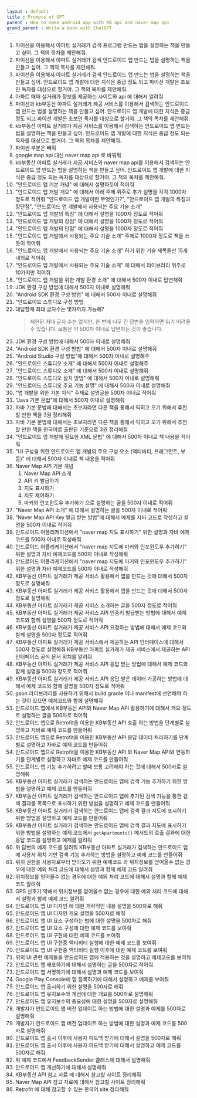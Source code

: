 ```yaml
---
layout : default
title : Prompts of GPT
parent : How to make android app with KB api and naver map api
grand_parent : Write a book with ChatGPT 
---
```


1. 파이선을 이용해서 아파트 실거래가 검색 프로그램 만드는 법을 설명하는 책을 만들고 싶어. 그 책의 목차를 제안해줘.
1. 파이선을 이용해서 아파트 실거래가 검색 안드로이드 앱 만드는 법을 설명하는 책을 만들고 싶어. 그 책의 목차를 제안해줘.
1. 파이선을 이용해서 아파트 실거래가 검색 안드로이드 앱 만드는 법을 설명하는 책을 만들고 싶어. 안드로이드 앱 개발에 대한 지식은 중급 정도 되고 파이선 개발은 초보인 독자를 대상으로 할거야. 그 책의 목차를 제안해줘.
1. 아파트 매매 실거래가 정보를 제공하는 사이트와 api 에 대해서 알려줘
1. 파이선과 kb부동산 아파트 실거래가 제공 서비스를 이용해서 검색하는 안드로이드 앱 만드는 법을 설명하는 책을 만들고 싶어. 안드로이드 앱 개발에 대한 지식은 중급 정도 되고 파이선 개발은 초보인 독자를 대상으로 할거야. 그 책의 목차를 제안해줘.
1. kb부동산 아파트 실거래가 제공 서비스를 이용해서 검색하는 안드로이드 앱 만드는 법을 설명하는 책을 만들고 싶어. 안드로이드 앱 개발에 대한 지식은 중급 정도 되는 독자를 대상으로 할거야. 그 책의 목차를 제안해줘.
1. 파이썬 부분은 빼줘
1. google map api 대신 naver map api 로 바꿔줘
1. kb부동산 아파트 실거래가 제공 서비스와 naver map api를 이용해서 검색하는 안드로이드 앱 만드는 법을 설명하는 책을 만들고 싶어. 안드로이드 앱 개발에 대한 지식은 중급 정도 되는 독자를 대상으로 할거야. 그 책의 목차를 제안해줘.
1. "안드로이드 앱 기본 개념" 에 대해서 설명하듯이 적어줘
1. "안드로이드 앱 개발 개요" 에 대해서 아래 주제 위주로 추가 설명을 각각 1000자 정도로 적어줘 "안드로이드 앱 개발이란 무엇인가?", "안드로이드 앱 개발의 특징과 장단점", "안드로이드 앱 개발에서 사용되는 주요 기술 소개"
1. "안드로이드 앱 개발의 특징" 에 대해서 설명을 1000자 정도로 적어줘
1. "안드로이드 앱 개발의 장점" 에 대해서 설명을 1000자 정도로 적어줘
1. "안드로이드 앱 개발의 단점" 에 대해서 설명을 1000자 정도로 적어줘
1. "안드로이드 앱 개발에서 사용되는 주요 기술 소개" 주제로 1000자 정도로 책을 쓰듯이 적어줘
1. "안드로이드 앱 개발에서 사용되는 주요 기술 소개" 하기 위한 기술 제목들만 15개 내외로 적어줘
1. "안드로이드 앱 개발에서 사용되는 주요 기술 소개" 에 대해서 라이브러리 위주로 10가지만 적어줘
1. "안드로이드 앱 개발을 위한 개발 환경 소개" 에 대해서 500자 이내로 답변해줘
1. JDK 환경 구성 방법에 대해서 500자 이내로 설명해줘
1. "Android SDK 환경 구성 방법" 에 대해서 500자 이내로 설명해줘
1. "안드로이드 스튜디오 구성 방법
1. 대답할때 최대 글자수는 몇자까지 가능해?
    > 제한된 최대 글자 수는 없지만, 한 번에 너무 긴 답변을 입력하면 읽기 어려울 수 있습니다. 보통은 약 500자 이내로 답변하는 것이 좋습니다.
1. JDK 환경 구성 방법에 대해서 500자 이내로 설명해줘
1. "Android SDK 환경 구성 방법" 에 대해서 500자 이내로 설명해줘
1. "Android Studio 구성 방법"에 대해서 500자 이내로 설명해주
1. "안드로이드 스튜디오 소개" 에 대해서 500자 이내로 설명해주
1. "안드로이드 스튜디오 소개" 에 대해서 500자 이내로 설명해줘
1. "안드로이드 스튜디오 설치 방법" 에 대해서 500자 이내로 설명해줘
1. "안드로이드 스튜디오 주요 기능 설명" 에 대해서 500자 이내로 설명해줘
1. "앱 개발을 위한 기본 지식" 주제로 설명글을 500자 이내로 적어줘
1. "Java 기본 문법"에 대해서 500자 이내로 설명해줘
1. 자바 기본 문법에 대해서는 초보자라면 다른 책을 통해서 익히고 오기 위해서 추천할 만한 책을 3권 정리해줘
1. 자바 기본 문법에 대해서는 초보자라면 다른 책을 통해서 익히고 오기 위해서 추천할 만한 책을 한국어로 출판된 기준으로 3권 정리해줘
1. "안드로이드 앱 개발에 필요한 XML 문법" 에 대해서 500자 이내로 책 내용을 적어줘
1. "UI 구성을 위한 안드로이드 앱 개발의 주요 구성 요소 (액티비티, 프래그먼트, 뷰 등)" 에 대해서 500자 이내로 책 내용을 적어줘
1. Naver Map API 기본 개념
    1. Naver Map API 소개
    2. API 키 발급하기
    3. 지도 표시하기
    4. 지도 제어하기
    5. 마커와 인포윈도우 추가하기
으로 설명하는 글을 500자 이내로 적어줘
1. "Naver Map API 소개" 에 대해서 설명하는 글을 500자 이내로 적어줘
1. "Naver Map API Key 발급 받는 방법"에 대해서 예제를 자바 코드로 작성하고 설명을 500자 이내로 적어줘
1. 안드로이드 어플리케이션에서 "naver map 지도 표시하기" 위한 설명과 자바 예제코드를 500자 이내로 작성해줘 
1. 안드로이드 어플리케이션에서 "naver map 지도에 마커와 인포윈도우 추가하기" 위한 설명과 자바 예제코드를 500자 이내로 작성해줘 
1. 안드로이드 어플리케이션에서 "naver map 지도에 마커와 인포윈도우 추가하기" 위한 설명과 자바 예제코드를 500자 이내로 작성해줘 
1. KB부동산 아파트 실거래가 제공 서비스 활용해서 앱을 만드는 것에 대해서 500자 정도로 설명해줘
1. KB부동산 아파트 실거래가 제공 서비스 활용해서 앱을 만드는 것에 대해서 500자 정도로 설명해줘
1. KB부동산 아파트 실거래가 제공 서비스 소개하는 글을 500자 정도로 적어줘
1. KB부동산 아파트 실거래가 제공 서비스 API 인증키 발급받는 방법에 대해서 예제 코드와 함께 설명을 500자 정도로 적어줘
1. KB부동산 아파트 실거래가 제공 서비스 API 요청하는 방법에 대해서 예제 코드와 함께 설명을 500자 정도로 적어줘
1. KB부동산 아파트 실거래가 제공 서비스에서 제공하는 API 인터페이스에 대해서 500자 정도로 설명해줘
KB부동산 아파트 실거래가 제공 서비스에서 제공하는 API 인터페이스 공식 문서 위치를 알려줘
1. KB부동산 아파트 실거래가 제공 서비스 API 응답 받는 방법에 대해서 예제 코드와 함께 설명을 500자 정도로 적어줘
1. KB부동산 아파트 실거래가 제공 서비스 API 응답 받은 데이터 가공하는 방법에 대해서 예제 코드와 함께 설명을 500자 정도로 적어줘
1. gson 라이브러리를 사용하기 위해서 build.gradle 이나 manifest에 선언해야 하는 것이 있으면 예제코드와 함께 설명해줘
1. 안드로이드 앱에서 KB부동산 API와 Naver Map API 활용하기에 대해서 개요 정도로 설명하는 글을 500자로 적어줘
1. 안드로이드 앱으로 Retrofit을 이용한 KB부동산 API 호출 하는 방법을 단계별로 설명하고 자바로 예제 코드를 만들어줘
1. 안드로이드 앱으로 Retrofit을 이용한 KB부동산 API 응답 데이터 처리하기를 단계별로 설명하고 자바로 예제 코드를 만들어줘
1. 안드로이드 앱으로 Retrofit을 이용한 KB부동산 API  와 Naver Map API와 연동하기를 단계별로 설명하고 자바로 예제 코드를 만들어줘
1. 안드로이드 앱 기능 추가하려고 할때 보통 고려해야 하는 것에 대해서 500자로 설명해줘
1. KB부동산 아파트 실거래가 검색하는 안드로이드 앱에 검색 기능 추가하기 위한 방법을 설명하고 예제 코드를 만들어줘
1. KB부동산 아파트 실거래가 검색하는 안드로이드 앱에 추가된 검색 기능을 통한 검색 결과를 목록으로 표시하기 위한 방법을 설명하고 예제 코드를 만들어줘
1. KB부동산 아파트 실거래가 검색하는 안드로이드 앱에 검색 결과 지도에 표시하기 위한 방법을 설명하고 예제 코드를 만들어줘
1. KB부동산 아파트 실거래가 검색하는 안드로이드 앱에 검색 결과 지도에 표시하기 위한 방법을 설명하는 예제 코드에서  `getApartments()` 메서드의 호출 결과에 대한 응답 코드를 설명하고 예제를 알려줘
1. 위 답변의 예제 코드를 알려줘
KB부동산 아파트 실거래가 검색하는 안드로이드 앱에 사용자 위치 기반 검색 기능 추가하는 방법을 설명하고 예제 코드를 만들어줘
1. 위치 권한을 사용자로부터 받아오기 위한 예제코드 와 위치정보를 얻어올수 없는 경우에 대한 예외 처리 코드에 대해서 설명과 함께 예제 코드 알려줘
1. 위치정보를 얻어올수 없는 경우에 대한 예외 처리 코드에 대해서 설명과 함께 예제 코드 알려줘
1. GPS 신호가 약해서 위치정보를 얻어올수 없는 경우에 대한 예외 처리 코드에 대해서 설명과 함께 예제 코드 알려줘
1. 안드로이드 앱 UI 디자인 에 대한 개략적인 내용 설명을 500자로 해줘
1. 안드로이드 앱 UI 디자인 개요 설명을 500자로 해줘
1. 안드로이드 앱 UI 요소 구성하는 법에 대한 설명을 500자로 해줘
1. 안드로이드 앱 UI 요소 구성에 대한 예제 코드를 보여줘
1. 안드로이드 앱 UI 구현에 대한 예제 코드를 보여줘
1. 안드로이드 앱 UI 구현중 액티비티 실행에 대한 예제 코드를 보여줘
1. 안드로이드 앱 UI 구현중 액티비티 실행 이후에 대한 예제 코드를 보여줘
1. 위의 UI 관련 예제들을 안드로이드 앱에 적용하는 것을 설명하고 예제코드를 보여줘
1. 안드로이드 앱 배포하기에 대해서 설명하는 글을 500자로 적어줘
1. 안드로이드 앱 서명하기에 대해서 설명과 예제 코드를 보여줘
1. Google Play Console에 앱 등록하기에 대해서 설명하고 예제를 보여줘
1. 안드로이드 앱 출시하기 위한 설명을 500자로 해줘
1. 안드로이드 앱 유지보수와 개선에 대한 개요를 500자로 설명해줘
1. 안드로이드 앱 유지보수의 중요성에 대한 설명을 500자로 설명해줘
1. 개발자가 안드로이드 앱 버전 업데이트 하는 방법에 대한 설명과 예제를 500자로 설명해줘
1. 개발자가 안드로이드 앱 버전 업데이트 하는 방법에 대한 설명과 예제 코드를 500자로 설명해줘
1. 안드로이드 앱 출시 이후에 사용자 피드백 받기에 대해서 설명을 500자로 해줘
1. 안드로이드 앱 출시 이후에 사용자 피드백 받기에 대해서 설명하고 예제 코드를 500자로 해줘
1. 위 예제 코드에서 FeedbackSender 클래스에 대해서 설명해줘
1. 안드로이드 앱 개선하기에 대해서 설명해줘
1. KB부동산 API 참고 자료 에 대해서 참고할 사이트 정리해줘
1. Naver Map API 참고 자료에 대해서 참고할 사이트 정리해줘
1. Retrofit 에 대해 참고할 수 있는 한국어 site 정리해줘